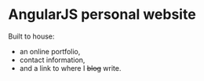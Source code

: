 # AngularJS personal website

Built to house:
 - an online portfolio,
 - contact information,
 - and a link to where I ~~blog~~ write.
